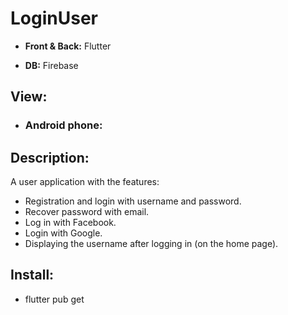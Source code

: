 # LoginUser
- **Front &amp; Back:** Flutter

- **DB:** Firebase

## View:
- ### Android phone:

## Description:
A user application with the features:
- Registration and login with username and password.
- Recover password with email.
- Log in with Facebook.
- Login with Google.
- Displaying the username after logging in (on the home page).

## Install:
- flutter pub get






